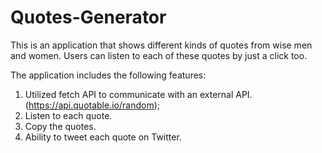 # Quotes-Generator

This is an application that shows different kinds of quotes from wise men and women. Users can listen to each of these quotes by just a click too.

The application includes the following features:

1. Utilized fetch API to communicate with an external API. (https://api.quotable.io/random);
2. Listen to each quote.
3. Copy the quotes.
4. Ability to tweet each quote on Twitter.

